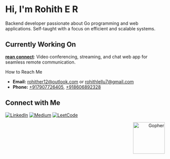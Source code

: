   
# Hi, I'm Rohith E R

Backend developer passionate about Go programming and web applications. Self-taught with a focus on efficient and scalable systems.

## Currently Working On
[**rean connect**](https://70off.online): Video conferencing, streaming, and chat web app for seamless remote communication.

How to Reach Me
- **Email:** [rohither12@outlook.com](mailto:rohither12@outlook.com) or [rohithlellu7@gmail.com](mailto:rohithlellu7@gmail.com)
- **Phone:** [+917907726405](tel:+917907726405), [+918606892328](tel:+918606892328)

## Connect with Me
[![LinkedIn](https://img.shields.io/badge/LinkedIn-Connect-blue)](https://www.linkedin.com/in/rohither) [![Medium](https://img.shields.io/badge/Medium-Follow-green)](https://github.com/RohithER12) [![LeetCode](https://img.shields.io/badge/LeetCode-Solve-red)](https://leetcode.com/rohithlellu7/)

<p align="right">
  <img src="[https://your-gopher-sticker-url-here](https://cdn.hashnode.com/res/hashnode/image/upload/v1632335003802/mnkD6ZZW6.jpeg)https://cdn.hashnode.com/res/hashnode/image/upload/v1632335003802/mnkD6ZZW6.jpeg" alt="Gopher" width="100">
</p>
